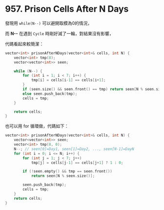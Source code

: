 # 957. Prison Cells After N Days

發現用 ```while(N--)``` 可以避開取模為0的情況，

而 <strong>N--</strong> 在遇到 ```Cycle``` 時剛好減了一輪，對結果沒有影響，

代碼看起來較簡潔：

```cpp
vector<int> prisonAfterNDays(vector<int>& cells, int N) {
    vector<int> tmp(8);
    vector<vector<int>> seen;

    while (N--) {
        for (int i = 1; i < 7; i++) {
            tmp[i] = cells[i-1] == cells[i+1];
        }
        if (seen.size() && seen.front() == tmp) return seen[N % seen.size()];
        else seen.push_back(tmp);
        cells = tmp;
    }

    return cells;
}
```

也可以用 for 循環做，代碼如下：
```cpp
vector<int> prisonAfterNDays(vector<int>& cells, int N) {
    vector<vector<int>> seen;
    vector<int> tmp(8, 0);
    N--; // seen[0]=Day1, seen[1]=Day2, ..., seen[N-1]=DayN
    for (int i = 0; i <= N; i++) {
        for (int j = 1; j < 7; j++)
            tmp[j] = cells[j-1] == cells[j+1] ? 1 : 0;

        if (!seen.empty() && tmp == seen.front())
            return seen[N % seen.size()];

        seen.push_back(tmp);
        cells = tmp;
    }
    return cells;
}
```
